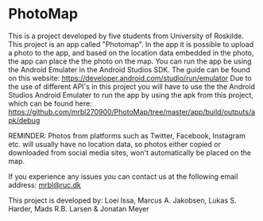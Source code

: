 # PhotoMap
This is a project developed by five students from University of Roskilde. 
This project is an app called "Photomap". 
In the app it is possible to upload a photo to the app, and based on the location data embedded in the photo, the app can place the the photo on the map. 
You can run the app be using the Android Emulater in the Android Studios SDK. The guide can be found on this website: https://developer.android.com/studio/run/emulator
Due to the use of different API's in this project you will have to use the the Android Studios Android Emulater to run the app by using the apk from this project, which can be found here: https://github.com/mrbl270900/PhotoMap/tree/master/app/build/outputs/apk/debug

REMINDER: Photos from platforms such as Twitter, Facebook, Instagram etc. will usually have no location data, so photos either copied or downloaded from social media sites, won't automatically be placed on the map. 

If you experience any issues you can contact us at the following email address: mrbl@ruc.dk


This project is developed by:
Loei Issa, Marcus A. Jakobsen, Lukas S. Harder, Mads R.B. Larsen & Jonatan Meyer
